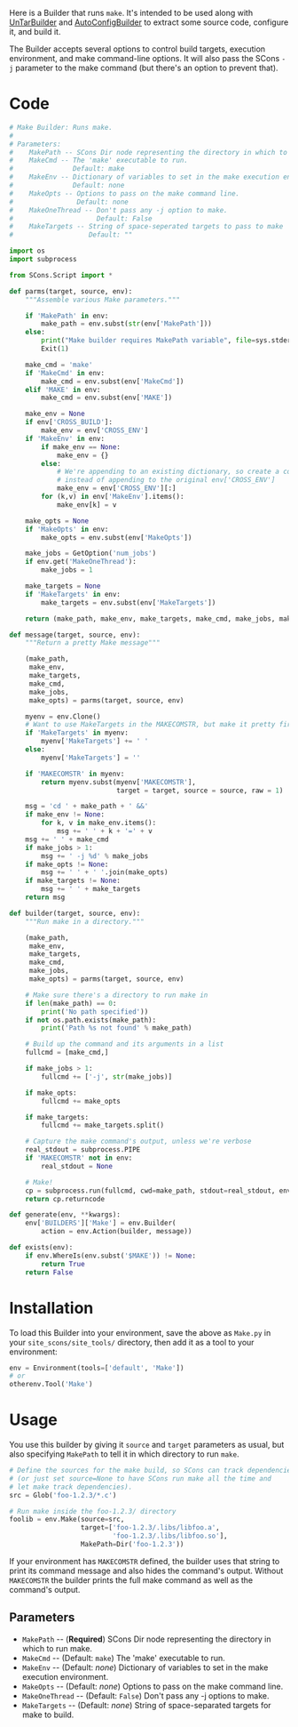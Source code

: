 Here is a Builder that runs `make`.  It's intended to be used along with [UnTarBuilder](UnTarBuilder) and [AutoConfigBuilder](AutoConfigBuilder) to extract some source code, configure it, and build it. 

The Builder accepts several options to control build targets, execution environment, and make command-line options.  It will also pass the SCons `-j` parameter to the make command (but there's an option to prevent that). 

# Code

```python
# Make Builder: Runs make.
#
# Parameters:
#    MakePath -- SCons Dir node representing the directory in which to run make.  REQUIRED.
#    MakeCmd -- The 'make' executable to run.
#               Default: make
#    MakeEnv -- Dictionary of variables to set in the make execution environment.
#               Default: none
#    MakeOpts -- Options to pass on the make command line.
#                Default: none
#    MakeOneThread -- Don't pass any -j option to make.
#                     Default: False
#    MakeTargets -- String of space-seperated targets to pass to make
#                   Default: ""

import os
import subprocess

from SCons.Script import *

def parms(target, source, env):
    """Assemble various Make parameters."""

    if 'MakePath' in env:
        make_path = env.subst(str(env['MakePath']))
    else:
        print("Make builder requires MakePath variable", file=sys.stderr)
        Exit(1)

    make_cmd = 'make'
    if 'MakeCmd' in env:
        make_cmd = env.subst(env['MakeCmd'])
    elif 'MAKE' in env:
        make_cmd = env.subst(env['MAKE'])

    make_env = None
    if env['CROSS_BUILD']:
        make_env = env['CROSS_ENV']
    if 'MakeEnv' in env:
        if make_env == None:
            make_env = {}
        else:
            # We're appending to an existing dictionary, so create a copy
            # instead of appending to the original env['CROSS_ENV']
            make_env = env['CROSS_ENV'][:]
        for (k,v) in env['MakeEnv'].items():
            make_env[k] = v

    make_opts = None
    if 'MakeOpts' in env:
        make_opts = env.subst(env['MakeOpts'])

    make_jobs = GetOption('num_jobs')
    if env.get('MakeOneThread'):
        make_jobs = 1

    make_targets = None
    if 'MakeTargets' in env:
        make_targets = env.subst(env['MakeTargets'])

    return (make_path, make_env, make_targets, make_cmd, make_jobs, make_opts)

def message(target, source, env):
    """Return a pretty Make message"""

    (make_path,
     make_env,
     make_targets,
     make_cmd,
     make_jobs,
     make_opts) = parms(target, source, env)

    myenv = env.Clone()
    # Want to use MakeTargets in the MAKECOMSTR, but make it pretty first.
    if 'MakeTargets' in myenv:
        myenv['MakeTargets'] += ' '
    else:
        myenv['MakeTargets'] = ''

    if 'MAKECOMSTR' in myenv:
        return myenv.subst(myenv['MAKECOMSTR'],
                           target = target, source = source, raw = 1)

    msg = 'cd ' + make_path + ' &&'
    if make_env != None:
        for k, v in make_env.items():
            msg += ' ' + k + '=' + v
    msg += ' ' + make_cmd
    if make_jobs > 1:
        msg += ' -j %d' % make_jobs
    if make_opts != None:
        msg += ' ' + ' '.join(make_opts)
    if make_targets != None:
        msg += ' ' + make_targets
    return msg

def builder(target, source, env):
    """Run make in a directory."""

    (make_path,
     make_env,
     make_targets,
     make_cmd,
     make_jobs,
     make_opts) = parms(target, source, env)

    # Make sure there's a directory to run make in
    if len(make_path) == 0:
        print('No path specified'))
    if not os.path.exists(make_path):
        print('Path %s not found' % make_path)

    # Build up the command and its arguments in a list
    fullcmd = [make_cmd,]

    if make_jobs > 1:
        fullcmd += ['-j', str(make_jobs)]

    if make_opts:
        fullcmd += make_opts

    if make_targets:
        fullcmd += make_targets.split()

    # Capture the make command's output, unless we're verbose
    real_stdout = subprocess.PIPE
    if 'MAKECOMSTR' not in env:
        real_stdout = None

    # Make!
    cp = subprocess.run(fullcmd, cwd=make_path, stdout=real_stdout, env=make_env)
    return cp.returncode

def generate(env, **kwargs):
    env['BUILDERS']['Make'] = env.Builder(
        action = env.Action(builder, message))

def exists(env):
    if env.WhereIs(env.subst('$MAKE')) != None:
        return True
    return False
```

# Installation

To load this Builder into your environment, save the above as `Make.py` in your `site_scons/site_tools/` directory, then add it as a tool to your environment: 
```python
env = Environment(tools=['default', 'Make'])
# or
otherenv.Tool('Make')
```

# Usage

You use this builder by giving it `source` and `target` parameters as usual, but also specifying `MakePath` to tell it in which directory to run `make`. 

```python
# Define the sources for the make build, so SCons can track dependencies
# (or just set source=None to have SCons run make all the time and
# let make track dependencies).
src = Glob('foo-1.2.3/*.c')

# Run make inside the foo-1.2.3/ directory
foolib = env.Make(source=src,
                  target=['foo-1.2.3/.libs/libfoo.a',
                          'foo-1.2.3/.libs/libfoo.so'],
                  MakePath=Dir('foo-1.2.3'))
```
If your environment has `MAKECOMSTR` defined, the builder uses that string to print its command message and also hides the command's output.  Without `MAKECOMSTR` the builder prints the full make command as well as the command's output. 


## Parameters

* `MakePath` -- (**Required**) SCons Dir node representing the directory in which to run make. 
* `MakeCmd` -- (Default: `make`) The 'make' executable to run. 
* `MakeEnv` -- (Default: _none_) Dictionary of variables to set in the make execution environment. 
* `MakeOpts` -- (Default: _none_) Options to pass on the make command line. 
* `MakeOneThread` -- (Default: `False`) Don't pass any -j options to make. 
* `MakeTargets` -- (Default: _none_) String of space-separated targets for make to build. 
